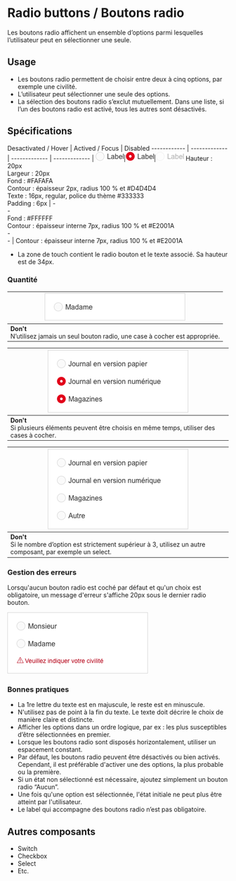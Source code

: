# Radio buttons / Boutons radio

Les boutons radio affichent un ensemble d’options parmi lesquelles l’utilisateur peut en sélectionner une seule.

## Usage

- Les boutons radio permettent de choisir entre deux à cinq options, par exemple une civilité.
- L’utilisateur peut sélectionner une seule des options.
- La sélection des boutons radio s’exclut mutuellement. Dans une liste, si l’un des boutons radio est activé, tous les autres sont désactivés.


## Spécifications

Desactivated / Hover | Actived / Focus | Disabled
------------ | ------------- | ------------- | ------------- |
![button-radio__desactivated](design/button-radio__desactivated.png)|![button-radio__activated](design/button-radio__activated.png)|![button-radio__disabled](design/button-radio__disabled.png)
Hauteur : 20px <br> Largeur : 20px <br> Fond : #FAFAFA <br> Contour : épaisseur 2px, radius 100 % et #D4D4D4 <br> Texte : 16px, regular, police du thème #333333 <br> Padding : 6px | -  <br> - <br> Fond : #FFFFFF <br> Contour : épaisseur interne 7px, radius 100 % et #E2001A <br> - <br> - | Contour : épaisseur interne 7px, radius 100 % et #E2001A

- La zone de touch contient le radio bouton et le texte associé. Sa hauteur est de 34px.


### Quantité

<div class="do-dont">
 <div class="dont">

![button-radio__ex__dont-only-one](design/button-radio__ex__dont-only-one.png) |
------------ |
**Don't** <br/> N’utilisez jamais un seul bouton radio, une case à cocher est appropriée. |

 </div>


 <div class="do-dont">
  <div class="dont">

![button-radio__ex__dont-multiple-activaton](design/button-radio__ex__dont-multiple-activaton.png) |
 ------------ |
 **Don't** <br/> Si plusieurs éléments peuvent être choisis en même temps, utiliser des cases à cocher. |

  </div>


  <div class="do-dont">
   <div class="dont">

![button-radio__ex__dont-greater-than-3](design/button-radio__ex__dont-greater-than-3.png) |
  ------------ |
  **Don't** <br/> Si le nombre d’option est strictement supérieur à 3, utilisez un autre composant, par exemple un select. |

   </div>


### Gestion des erreurs

Lorsqu'aucun bouton radio est coché par défaut et qu'un choix est obligatoire, un message d'erreur s'affiche 20px sous le dernier radio bouton.


![button-radio__ex__error](design/button-radio__ex__error.png)


### Bonnes pratiques

- La 1re lettre du texte est en majuscule, le reste est en minuscule.
- N'utilisez pas de point à la fin du texte.
Le texte doit décrire le choix de manière claire et distincte.
- Afficher les options dans un ordre logique, par ex : les plus susceptibles d’être sélectionnées en premier.
- Lorsque les boutons radio sont disposés horizontalement, utiliser un espacement constant.
- Par défaut, les boutons radio peuvent être désactivés ou bien activés. Cependant, il est préférable d'activer une des options, la plus probable ou la première.
- Si un état non sélectionné est nécessaire, ajoutez simplement un bouton radio “Aucun”.
- Une fois qu'une option est sélectionnée, l'état initiale ne peut plus être atteint par l'utilisateur.
- Le label qui accompagne des boutons radio n’est pas obligatoire.

## Autres composants

- Switch
- Checkbox
- Select
- Etc.
